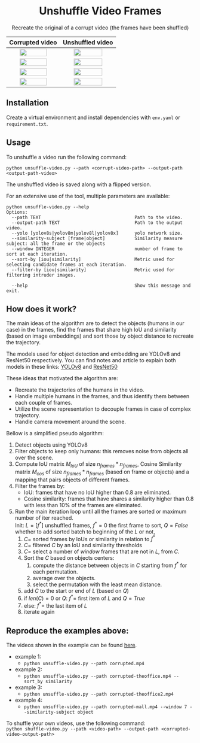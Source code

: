 
<div align="center">

# Unshuffle Video Frames

Recreate the original of a corrupt video (the frames have been shuffled)

| Corrupted video | Unshuffled video |
|:--:|:--:|
| <img width="75%" src="resources/corrupted.gif"> | <img width="75%" src="resources/unshuffled.gif"> |
| <img width="75%" src="resources/theoffice-corrupted.gif"> | <img width="75%" src="resources/theoffice-unshuffled.gif"> |
| <img width="75%" src="resources/theoffice2-corrupted.gif"> | <img width="75%" src="resources/theoffice2-unshuffled.gif"> |
| <img width="75%" src="resources/corrupted-mall.gif"> | <img width="75%" src="resources/mall-unshuffled.gif"> |



</div>


## Installation

Create a virtual environment and install dependencies with `env.yaml` or `requirement.txt`.

## Usage

To unshuffle a video run the following command:

```
python unsuffle-video.py --path <corrupt-video-path> --output-path <output-path-video>
```

The unshuffled video is saved along with a flipped version.

For an extensive use of the tool, multiple parameters are available:

```
python unsuffle-video.py --help
Options:
  --path TEXT                                   Path to the video.
  --output-path TEXT                            Path to the output video.
  --yolo [yolov8s|yolov8m|yolov8l|yolov8x]      yolo network size.
  --similarity-subject [frame|object]           Similarity measure subject: all the frame or the objects                  
  --window INTEGER                              number of frame to sort at each iteration.
  --sort-by [iou|similarity]                    Metric used for selecting candidate frames at each iteration.
  --filter-by [iou|similarity]                  Metric used for filtering intruder images.
                                  
  --help                                        Show this message and exit.
```

<!-- Tips:
* Sorting by iou is more efficient is the camera moves slowly and and the path of the objects in the video is linear. 
* Sorting by similarity is beneficial when the camera angle change is important. -->


## How does it work?

The main ideas of the algorithm are to detect the objects (humans in our case) in the frames, find the frames that share high IoU and similarity (based on image embeddings) and sort those by object distance to recreate the trajectory.

The models used for object detection and embedding are YOLOv8 and ResNet50 respectively. You can find notes and article to explain both models in these links: [YOLOv8](https://github.com/Darkmyter/AI-resources/blob/main/Resources/Deep%20Learining/Computer%20vision/object-detection-papers.md#yolov8-2023) and [ResNet50](https://github.com/Darkmyter/AI-resources/blob/main/Resources/Deep%20Learining/Computer%20vision/image-classification-papers.md#deep-residual-learning-for-image-recognition-resnet-2015)


These ideas that motivated the algorithm are:
* Recreate the trajectories of the humans in the video.
* Handle multiple humans in the frames, and thus identify them between each couple of frames.
* Utilize the scene representation to decouple frames in case of complex trajectory.
* Handle camera movement around the scene.


Bellow is a simplified pseudo algorithm:

1. Detect objects using YOLOv8
2. Filter objects to keep only humans: this removes noise from objects all over the scene.
3. Compute IoU matrix $M_{IoU}$ of size $n_{frames}*n_{frames}$, Cosine Similarity matrix $M_{cos}$ of size $n_{frames}*n_{frames}$ (based on frame or objects) and a mapping that pairs objects of different frames.
4. Filter the frames by:
   - IoU: frames that have no IoU higher than 0.8 are eliminated. 
   - Cosine similarity: frames that have shares a similarity higher than 0.8 with less than 10% of the frames are eliminated.
5. Run the main iteration loop until all the frames are sorted or maximum number of iter reached.   
   Init: $L=[f^* ]$ unshuffled frames, $f^* =0$ the first frame to sort, $Q=False$ whether to add sorted batch to beginning of the $L$ or not, 
   1. $C =$ sorted frames by IoUs or similarity in relation to $f^*$
   2. $C =$ filtered $C$ by an IoU and similarity thresholds
   3. $C =$ select a number of $window$ frames that are not in $L$, from $C$.
   4. Sort the $C$ based on objects centers:
      1. compute the distance between objects in $C$ starting from $f^*$ for each permutation.
      2. average over the objects.
      3. select the permutation with the least mean distance.
   5. add $C$ to the start or end of $L$ (based on $Q$)
   6. if $len(C) =0$ or $Q$: $f^*=$ first item of $L$  and $Q=True$
   7. else:  $f^*=$ the last item of $L$
   8. iterate again


## Reproduce the examples above:

The videos shown in the example can be found [here](https://drive.google.com/drive/folders/1_Y8rOOZtvJdJogiCgszkjQobCkI4YSOe?usp=share_link).  
* example 1:
  * `python unsuffle-video.py --path corrupted.mp4`
* example 2:
  * `python unsuffle-video.py --path corrupted-theoffice.mp4 --sort_by similarity`
* example 3:
  * `python unsuffle-video.py --path corrupted-theoffice2.mp4`
* example 4:
  * `python unsuffle-video.py --path corrupted-mall.mp4 --window 7 --similarity-subject object`

To shuffle your own videos, use the following command:  
`python shuffle-video.py --path <video-path> --output-path <corrupted-video-output-path>`
